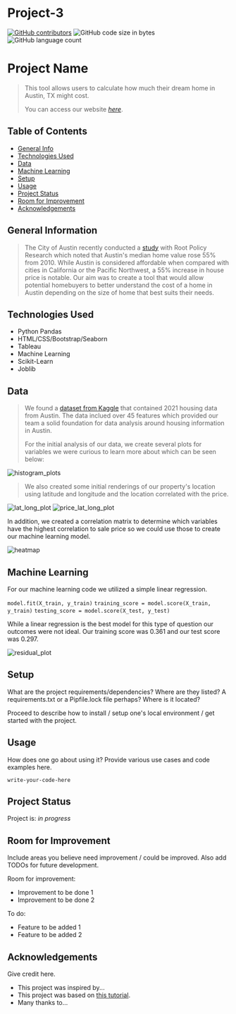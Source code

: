 # Project-3

[![GitHub contributors](https://img.shields.io/github/contributors/kflores56/project-3?logo=Github&style=for-the-badge)](https://github.com/kflores56/project_3/graphs/contributors)
![GitHub code size in bytes](https://img.shields.io/github/languages/code-size/kflores56/project-3?style=for-the-badge)
![GitHub language count](https://img.shields.io/github/languages/count/kflores56/project-3?style=for-the-badge)

# Project Name
> This tool allows users to calculate how much their dream home in Austin, TX might cost.  
>
> You can access our website [_here_](https://www.example.com). <!-- If you have the project hosted somewhere, include the link here. -->

## Table of Contents
* [General Info](#general-information)
* [Technologies Used](#technologies-used)
* [Data](#data)
* [Machine Learning](#machine-learning)
* [Setup](#setup)
* [Usage](#usage)
* [Project Status](#project-status)
* [Room for Improvement](#room-for-improvement)
* [Acknowledgements](#acknowledgements)
<!-- * [License](#license) -->


## General Information
> The City of Austin recently conducted  a [study](https://austintexas.gov/sites/default/files/files/Housing/Austin%20HMA_final.pdf) with Root Policy Research which noted that Austin's median home value rose 55% from 2010. While Austin is considered affordable when compared with cities in California or the Pacific Northwest, a 55% increase in house price is notable. Our aim was to create a tool that would allow potential homebuyers to better understand the cost of a home in Austin depending on the size of home that best suits their needs. 


## Technologies Used
- Python Pandas 
- HTML/CSS/Bootstrap/Seaborn
- Tableau
- Machine Learning 
- Scikit-Learn
- Joblib


## Data
> We found a [dataset from Kaggle](https://www.kaggle.com/ericpierce/austinhousingprices) that contained 2021 housing data from Austin. The data inclued over 45 features which provided our team a solid foundation for data analysis around housing information in Austin. 
>
> For the initial analysis of our data, we create several plots for variables we were curious to learn more about which can be seen below:

![histogram_plots](./images/feature_histogram_plots.png)

> We also created some initial renderings of our property's location using latitude and longitude and the location correlated with the price. 

![lat_long_plot](./images/lat_long_plot.png)
![price_lat_long_plot](./images/price_lat_long_plot.png)

In addition, we created a correlation matrix to determine which variables have the highest correlation to sale price so we could use those to create our machine learning model. 

![heatmap](./images/heatmap.png)


## Machine Learning

For our machine learning code we utilized a simple linear regression. 

`model.fit(X_train, y_train)`
`training_score = model.score(X_train, y_train)`
`testing_score = model.score(X_test, y_test)`

While a linear regression is the best model for this type of question our outcomes were not ideal. Our training score was 0.361 and our test score was 0.297. 

![residual_plot](./images/residual_plot.png)

## Setup
What are the project requirements/dependencies? Where are they listed? A requirements.txt or a Pipfile.lock file perhaps? Where is it located?

Proceed to describe how to install / setup one's local environment / get started with the project.


## Usage
How does one go about using it?
Provide various use cases and code examples here.

`write-your-code-here`


## Project Status
Project is: _in progress_ 


## Room for Improvement
Include areas you believe need improvement / could be improved. Also add TODOs for future development.

Room for improvement:
- Improvement to be done 1
- Improvement to be done 2

To do:
- Feature to be added 1
- Feature to be added 2


## Acknowledgements
Give credit here.
- This project was inspired by...
- This project was based on [this tutorial](https://www.example.com).
- Many thanks to...

